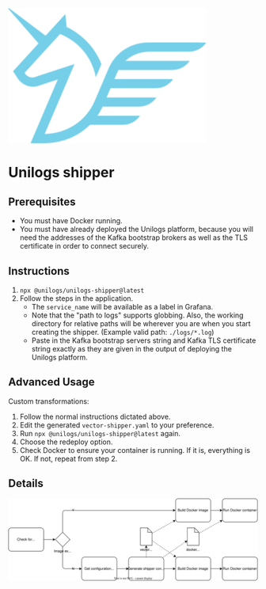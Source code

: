 <img src="https://raw.githubusercontent.com/unilogs/unilogs/refs/heads/main/unilogs-shipper/logo.png" width="400" alt="Unilogs logo" />

# Unilogs shipper

## Prerequisites

- You must have Docker running.
- You must have already deployed the Unilogs platform, because you will need the
  addresses of the Kafka bootstrap brokers as well as the TLS certificate in
  order to connect securely.

## Instructions

1. `npx @unilogs/unilogs-shipper@latest`
2. Follow the steps in the application.
   - The `service_name` will be available as a label in Grafana.
   - Note that the "path to logs" supports globbing. Also, the working directory
     for relative paths will be wherever you are when you start creating the
     shipper. (Example valid path: `./logs/*.log`)
   - Paste in the Kafka bootstrap servers string and Kafka TLS certificate
     string exactly as they are given in the output of deploying the Unilogs
     platform.

## Advanced Usage

Custom transformations:

1. Follow the normal instructions dictated above.
2. Edit the generated `vector-shipper.yaml` to your preference.
3. Run `npx @unilogs/unilogs-shipper@latest` again.
4. Choose the redeploy option.
5. Check Docker to ensure your container is running. If it is, everything is OK.
   If not, repeat from step 2.

## Details

<img src="https://raw.githubusercontent.com/unilogs/unilogs/refs/heads/main/unilogs-shipper/shipper-process.drawio.svg" alt="Diagram of Unilogs shipper process" />
